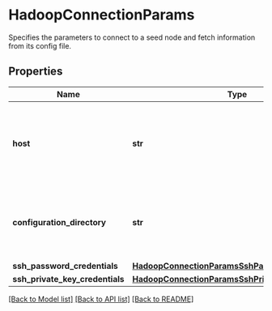 # HadoopConnectionParams

Specifies the parameters to connect to a seed node and fetch information from its config file.

## Properties
Name | Type | Description | Notes
------------ | ------------- | ------------- | -------------
**host** | **str** | IP or hostname of any host from which the  configuration file can be read. | 
**configuration_directory** | **str** | The directory containing the application specific config file. . | 
**ssh_password_credentials** | [**HadoopConnectionParamsSshPasswordCredentials**](HadoopConnectionParamsSshPasswordCredentials.md) |  | [optional] 
**ssh_private_key_credentials** | [**HadoopConnectionParamsSshPrivateKeyCredentials**](HadoopConnectionParamsSshPrivateKeyCredentials.md) |  | [optional] 

[[Back to Model list]](../README.md#documentation-for-models) [[Back to API list]](../README.md#documentation-for-api-endpoints) [[Back to README]](../README.md)


